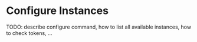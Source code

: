 # Configure Instances

TODO: describe configure command, how to list all available instances, how to check tokens, ...
